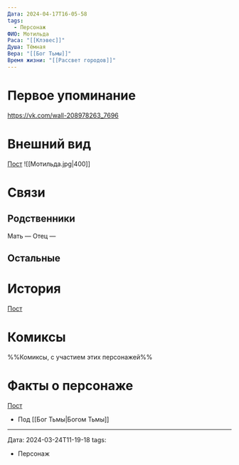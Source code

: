 ```yaml
---
Дата: 2024-04-17T16-05-58
tags:
  - Персонаж
ФИО: Мотильда
Раса: "[[Клэвес]]"
Душа: Тёмная
Вера: "[[Бог Тьмы]]"
Время жизни: "[[Рассвет городов]]"
---
```

# Первое упоминание
https://vk.com/wall-208978263_7696
# Внешний вид
[Пост](https://vk.com/wall-208978263_7696)
![[Мотильда.jpg|400]]
# Связи
## Родственники
Мать —
Отец — 
## Остальные 

# История
[Пост](https://vk.com/wall-208978263_18322)
# Комиксы
%%Комиксы, с участием этих персонажей%%
# Факты о персонаже
[Пост](https://vk.com/wall-208978263_7696)
- Под [[Бог Тьмы|Богом Тьмы]]
---
Дата: 2024-03-24T11-19-18
tags:
  - Персонаж
